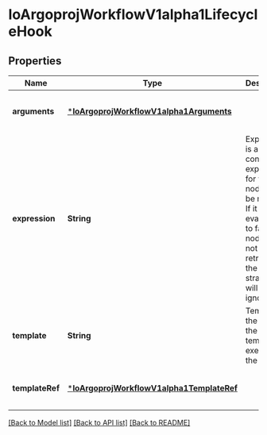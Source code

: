 # IoArgoprojWorkflowV1alpha1LifecycleHook


## Properties
Name | Type | Description | Notes
------------ | ------------- | ------------- | -------------
**arguments** | [***IoArgoprojWorkflowV1alpha1Arguments**](IoArgoprojWorkflowV1alpha1Arguments.md) |  | [optional] [default to nothing]
**expression** | **String** | Expression is a condition expression for when a node will be retried. If it evaluates to false, the node will not be retried and the retry strategy will be ignored | [optional] [default to nothing]
**template** | **String** | Template is the name of the template to execute by the hook | [optional] [default to nothing]
**templateRef** | [***IoArgoprojWorkflowV1alpha1TemplateRef**](IoArgoprojWorkflowV1alpha1TemplateRef.md) |  | [optional] [default to nothing]


[[Back to Model list]](../README.md#models) [[Back to API list]](../README.md#api-endpoints) [[Back to README]](../README.md)


